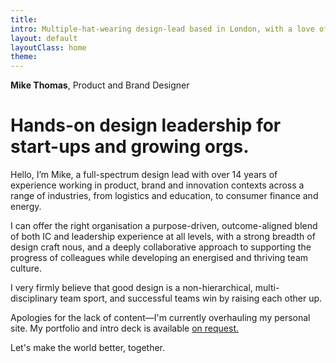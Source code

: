 ```yaml
---
title:
intro: Multiple-hat-wearing design-lead based in London, with a love of old book smells, looking out for others, and great coffee.
layout: default
layoutClass: home
theme:
---
```


__Mike Thomas__, Product and Brand Designer

<h1 class="major-heading"><span class="highlight">Hands-on design leadership</span> for start-ups and growing orgs.</h1>

Hello, I’m Mike, a full-spectrum design lead with over 14 years of experience working in product, brand and innovation contexts across a range of industries, from logistics and education, to consumer finance and energy.

I can offer the right organisation a purpose-driven, outcome-aligned blend of both IC and leadership experience at all levels, with a strong breadth of design craft nous, and a deeply collaborative approach to supporting the progress of colleagues while developing an energised and thriving team culture.

I very firmly believe that good design is a non-hierarchical, multi-disciplinary team sport, and successful teams win by raising each other up.

<div class="notice">
<p>Apologies for the lack of content—I'm currently overhauling my personal site. My portfolio and intro deck is available <a href="mailto:mikerst@gmail.com">on request.</a><p>
</div>

Let's make the world better, <span class="highlight">together</span>.








